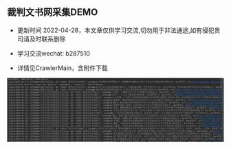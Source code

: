 ## 裁判文书网采集DEMO

- 更新时间 2022-04-28，本文章仅供学习交流,切勿用于非法通途,如有侵犯贵司请及时联系删除

- 学习交流wechat: b287510

- 详情见CrawlerMain，含附件下载

![image](./src/main/resources/1651111189(1).jpg)
